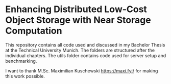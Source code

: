 # Enhancing Distributed Low-Cost Object Storage with Near Storage Computation

This repository contains all code used and discussed in my Bachelor Thesis at the Technical University Munich.
The folders are structured after the individual chapters.
The utils folder contains code used for server setup and benchmarking.

I want to thank M.Sc. Maximilian Kuschewski https://maxi.fyi/ for making this work possible. 
